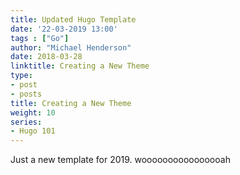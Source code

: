 ```yaml
---
title: Updated Hugo Template
date: '22-03-2019 13:00'
tags : ["Go"]
author: "Michael Henderson"
date: 2018-03-28
linktitle: Creating a New Theme
type:
- post
- posts
title: Creating a New Theme
weight: 10
series:
- Hugo 101
---
```


Just a new template for 2019.
woooooooooooooooah